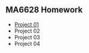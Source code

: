 ## MA6628 Homework

* [Project 01](https://github.com/shichaochhk/MA6628-Homework/blob/master/Prime%20number.py)
* Project 02
* Project 03
* Project 04
